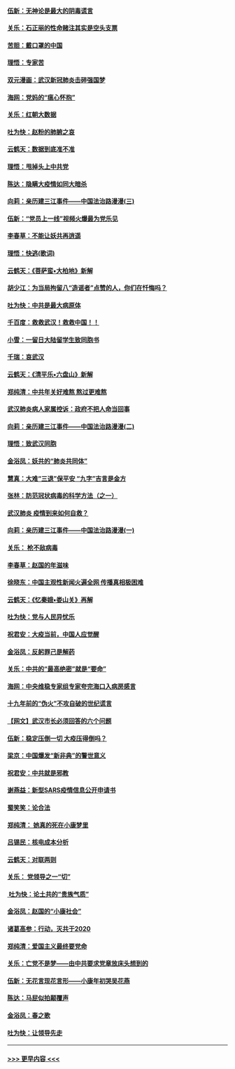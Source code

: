 #### [伍新：无神论是最大的阴毒谎言](../pages/nsc993/n11846129.md?t=02070222) 
#### [关乐：石正丽的性命赌注其实是空头支票](../pages/nsc993/n11846109.md?t=02070222) 
#### [苦胆：戴口罩的中国](../pages/nsc993/n11845576.md?t=02070222) 
#### [理悟：专家苦](../pages/nsc993/n11845564.md?t=02070222) 
#### [双元漫画：武汉新冠肺炎击碎强国梦](../pages/nsc993/n11843320.md?t=02070222) 
#### [海网：党妈的“瘟心怀抱”](../pages/nsc993/n11840740.md?t=02070222) 
#### [关乐：红朝大数据](../pages/nsc993/n11840675.md?t=02070222) 
#### [吐为快：赵粉的肺腑之哀](../pages/nsc993/n11840618.md?t=02070222) 
#### [云鹤天：数据到底准不准](../pages/nsc993/n11840325.md?t=02070222) 
#### [理悟：甩掉头上中共党](../pages/nsc993/n11838826.md?t=02070222) 
#### [陈达：隐瞒大疫情如同大暗杀](../pages/nsc993/n11838771.md?t=02070222) 
#### [向莉：亲历建三江事件——中国法治路漫漫(三)](../pages/nsc993/n11831825.md?t=02070222) 
#### [伍新：“党员上一线”视频火爆最为党乐见](../pages/nsc993/n11838200.md?t=02070222) 
#### [李春草：不能让妖共再逍遥](../pages/nsc993/n11838102.md?t=02070222) 
#### [理悟：快逃(歌词)](../pages/nsc993/n11838083.md?t=02070222) 
#### [云鹤天：《菩萨蛮▪大柏地》新解](../pages/nsc993/n11838059.md?t=02070222) 
#### [胡少江：为当局拘留八“造谣者”点赞的人，你们在忏悔吗？](../pages/nsc993/n11836801.md?t=02070222) 
#### [吐为快：中共是最大病原体](../pages/nsc993/n11836748.md?t=02070222) 
#### [千百度：救救武汉！救救中国！！](../pages/nsc993/n11836145.md?t=02070222) 
#### [小雪：一留日大陆留学生致同胞书](../pages/nsc993/n11834624.md?t=02070222) 
#### [千瑞：哀武汉](../pages/nsc993/n11833647.md?t=02070222) 
#### [云鹤天：《清平乐▪六盘山》新解](../pages/nsc993/n11833611.md?t=02070222) 
#### [郑纯清：中共年关好难熬 熬过更难熬](../pages/nsc993/n11833489.md?t=02070222) 
#### [武汉肺炎病人家属控诉：政府不把人命当回事](../pages/nsc993/n11833205.md?t=02070222) 
#### [向莉：亲历建三江事件——中国法治路漫漫(二)](../pages/nsc993/n11829102.md?t=02070222) 
#### [理悟：致武汉同胞](../pages/nsc993/n11831522.md?t=02070222) 
#### [金浴凤：妖共的“肺炎共同体”](../pages/nsc993/n11829448.md?t=02070222) 
#### [慧真：大难“三退”保平安 “九字”吉言是金方](../pages/nsc993/n11829501.md?t=02070222) 
#### [张林：防范冠状病毒的科学方法（之一）](../pages/nsc993/n11828618.md?t=02070222) 
#### [武汉肺炎 疫情到来如何自救？](../pages/nsc993/n11827632.md?t=02070222) 
#### [向莉：亲历建三江事件——中国法治路漫漫(一)](../pages/nsc993/n11827190.md?t=02070222) 
#### [关乐： 枪不敌病毒](../pages/nsc993/n11826746.md?t=02070222) 
#### [李春草：赵国的年滋味](../pages/nsc993/n11826321.md?t=02070222) 
#### [徐晓东：中国主观性新闻火遍全网 传播真相极困难](../pages/nsc993/n11826508.md?t=02070222) 
#### [云鹤天：《忆秦娥▪娄山关》再解](../pages/nsc993/n11824682.md?t=02070222) 
#### [吐为快：党与人民异忧乐](../pages/nsc993/n11824660.md?t=02070222) 
#### [祝君安：大疫当前，中国人应觉醒](../pages/nsc993/n11821946.md?t=02070222) 
#### [金浴凤：反躬罪己是解药](../pages/nsc993/n11820280.md?t=02070222) 
#### [关乐：中共的“最高绝密”就是“要命”](../pages/nsc993/n11816946.md?t=02070222) 
#### [海网：中央维稳专家组专家夸完海口入病房感言](../pages/nsc993/n11815138.md?t=02070222) 
#### [十九年前的“伪火”不攻自破的世纪谎言](../pages/nsc993/n11813238.md?t=02070222) 
#### [【网文】武汉市长必须回答的六个问题](../pages/nsc993/n11813848.md?t=02070222) 
#### [伍新：稳定压倒一切 大疫压得倒吗？](../pages/nsc993/n11812634.md?t=02070222) 
#### [梁京：中国爆发“新非典”的警世意义](../pages/nsc993/n11812554.md?t=02070222) 
#### [祝君安：中共就是邪教](../pages/nsc993/n11812431.md?t=02070222) 
#### [谢燕益：新型SARS疫情信息公开申请书](../pages/nsc993/n11808840.md?t=02070222) 
#### [蜀笑笑：论合法](../pages/nsc993/n11808064.md?t=02070222) 
#### [郑纯清： 她真的死在小康梦里](../pages/nsc993/n11806623.md?t=02070222) 
#### [吕锡民：核电成本分析](../pages/nsc993/n11806284.md?t=02070222) 
#### [云鹤天：对联两则](../pages/nsc993/n11805957.md?t=02070222) 
#### [关乐： 党领导之一“切”](../pages/nsc993/n11804505.md?t=02070222) 
#### [ 吐为快：论土共的“贵族气质”](../pages/nsc993/n11804490.md?t=02070222) 
#### [金浴凤：赵国的“小康社会”](../pages/nsc993/n11804452.md?t=02070222) 
#### [诸葛高参：行动，灭共于2020](../pages/nsc993/n11804120.md?t=02070222) 
#### [郑纯清：爱国主义最终要党命](../pages/nsc993/n11802197.md?t=02070222) 
#### [关乐：亡党不是梦——由中共要求党章放床头想到的](../pages/nsc993/n11802156.md?t=02070222) 
#### [伍新：无花言现花言形——小康年初哭吴花燕](../pages/nsc993/n11800044.md?t=02070222) 
#### [陈达：马屁似拍颠覆声](../pages/nsc993/n11800010.md?t=02070222) 
#### [金浴凤：春之歌](../pages/nsc993/n11797687.md?t=02070222) 
#### [吐为快：让领导先走](../pages/nsc993/n11797512.md?t=02070222) 

----
#### [ >>> 更早内容 <<< ](../indexes/nsc993-earlier.md)
